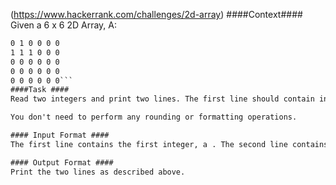 (https://www.hackerrank.com/challenges/2d-array)
####Context####
Given a 6 x 6 2D Array, A:
```1 1 1 0 0 0
0 1 0 0 0 0
1 1 1 0 0 0
0 0 0 0 0 0
0 0 0 0 0 0
0 0 0 0 0 0```
####Task ####
Read two integers and print two lines. The first line should contain integer division, a // b. The second line should contain float division, a / b.

You don't need to perform any rounding or formatting operations.

#### Input Format ####
The first line contains the first integer, a . The second line contains the second integer, b .

#### Output Format ####
Print the two lines as described above.
